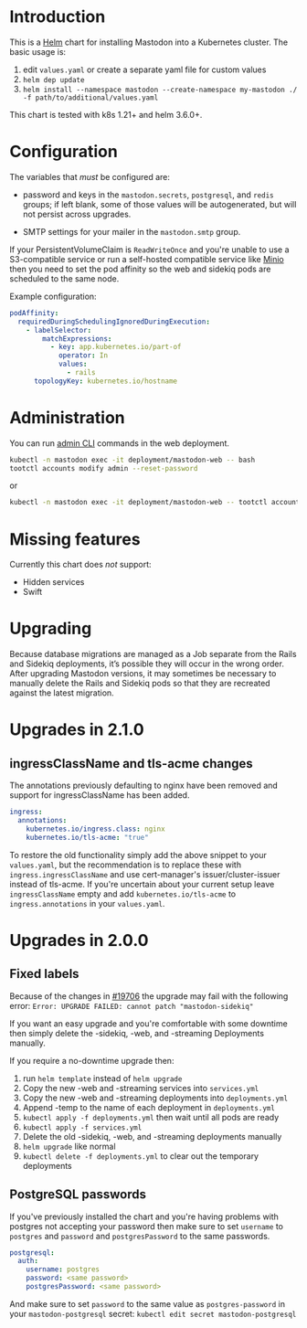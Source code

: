 # Introduction

This is a [Helm](https://helm.sh/) chart for installing Mastodon into a
Kubernetes cluster.  The basic usage is:

1. edit `values.yaml` or create a separate yaml file for custom values
1. `helm dep update`
1. `helm install --namespace mastodon --create-namespace my-mastodon ./ -f path/to/additional/values.yaml`

This chart is tested with k8s 1.21+ and helm 3.6.0+.

# Configuration

The variables that _must_ be configured are:

- password and keys in the `mastodon.secrets`, `postgresql`, and `redis` groups; if
  left blank, some of those values will be autogenerated, but will not persist
  across upgrades.

- SMTP settings for your mailer in the `mastodon.smtp` group.

If your PersistentVolumeClaim is `ReadWriteOnce` and you're unable to use a S3-compatible service or
run a self-hosted compatible service like [Minio](https://min.io/docs/minio/kubernetes/upstream/index.html)
then you need to set the pod affinity so the web and sidekiq pods are scheduled to the same node.

Example configuration:
```yaml
podAffinity:
  requiredDuringSchedulingIgnoredDuringExecution:
    - labelSelector:
        matchExpressions:
          - key: app.kubernetes.io/part-of
            operator: In
            values:
              - rails
      topologyKey: kubernetes.io/hostname
```

# Administration

You can run [admin CLI](https://docs.joinmastodon.org/admin/tootctl/) commands in the web deployment.

```bash
kubectl -n mastodon exec -it deployment/mastodon-web -- bash
tootctl accounts modify admin --reset-password
```

or
```bash
kubectl -n mastodon exec -it deployment/mastodon-web -- tootctl accounts modify admin --reset-password
```

# Missing features

Currently this chart does _not_ support:

- Hidden services
- Swift

# Upgrading

Because database migrations are managed as a Job separate from the Rails and
Sidekiq deployments, it’s possible they will occur in the wrong order.  After
upgrading Mastodon versions, it may sometimes be necessary to manually delete
the Rails and Sidekiq pods so that they are recreated against the latest
migration.

# Upgrades in 2.1.0

## ingressClassName and tls-acme changes
The annotations previously defaulting to nginx have been removed and support
 for ingressClassName has been added.
```yaml
ingress:
  annotations:
    kubernetes.io/ingress.class: nginx
    kubernetes.io/tls-acme: "true"
```

To restore the old functionality simply add the above snippet to your `values.yaml`,
but the recommendation is to replace these with `ingress.ingressClassName` and use
cert-manager's issuer/cluster-issuer instead of tls-acme.
If you're uncertain about your current setup leave `ingressClassName` empty and add
`kubernetes.io/tls-acme` to `ingress.annotations` in your `values.yaml`.

# Upgrades in 2.0.0

## Fixed labels
Because of the changes in [#19706](https://github.com/mastodon/mastodon/pull/19706) the upgrade may fail with the following error:
```Error: UPGRADE FAILED: cannot patch "mastodon-sidekiq"```

If you want an easy upgrade and you're comfortable with some downtime then
simply delete the -sidekiq, -web, and -streaming Deployments manually.

If you require a no-downtime upgrade then:
1. run `helm template` instead of `helm upgrade`
2. Copy the new -web and -streaming services into `services.yml`
3. Copy the new -web and -streaming deployments into `deployments.yml`
4. Append -temp to the name of each deployment in `deployments.yml`
5. `kubectl apply -f deployments.yml` then wait until all pods are ready
6. `kubectl apply -f services.yml`
7. Delete the old -sidekiq, -web, and -streaming deployments manually
8. `helm upgrade` like normal
9. `kubectl delete -f deployments.yml` to clear out the temporary deployments

## PostgreSQL passwords
If you've previously installed the chart and you're having problems with 
postgres not accepting your password then make sure to set `username` to
`postgres` and `password` and `postgresPassword` to the same passwords.
```yaml
postgresql:
  auth:
    username: postgres
    password: <same password>
    postgresPassword: <same password>
```

And make sure to set `password` to the same value as `postgres-password`
in your `mastodon-postgresql` secret:
```kubectl edit secret mastodon-postgresql```